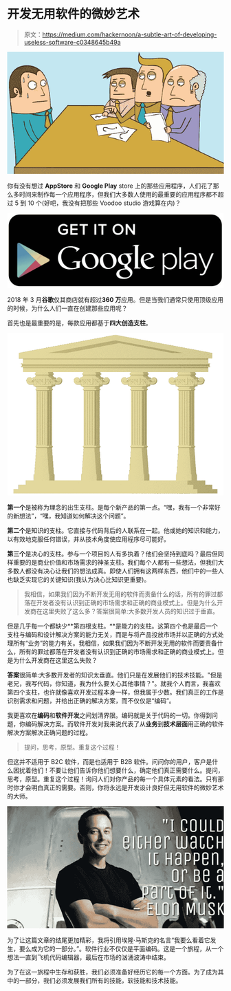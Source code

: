 # 开发无用软件的微妙艺术

> 原文：<https://medium.com/hackernoon/a-subtle-art-of-developing-useless-software-c0348645b49a>

![](img/9598a2e937e50690682c67a38f90f6af.png)

你有没有想过 **AppStore** 和 **Google Play** store 上的那些应用程序，人们花了那么多时间来制作每一个应用程序，但我们大多数人使用的最重要的应用程序都不超过 5 到 10 个(好吧，我没有把那些 Voodoo studio 游戏算在内)？

![](img/38036bfcf2406c0e530ce70b2710f08b.png)

2018 年 3 月**谷歌**仅其商店就有超过**360 万**应用。但是当我们通常只使用顶级应用的时候，为什么人们一直在创建那些应用呢？

首先也是最重要的是，每款应用都基于**四大创造支柱**。

![](img/196e5b25794bed944e705680776472c2.png)

**第一个**是被称为理念的出生支柱。是每个新产品的第一点。“嘿，我有一个非常好的新想法”，“嘿，我知道如何解决这个问题”。

**第二个**是知识的支柱。它直接与代码背后的人联系在一起。他或她的知识和能力，以有效地克服任何错误，并从技术角度使应用程序尽可能好。

**第三个**是决心的支柱。参与一个项目的人有多执着？他们会坚持到底吗？最后但同样重要的是商业价值和市场需求的神圣支柱。我们每个人都有一些想法，但我们大多数人都没有决心让我们的想法成真。即使人们拥有这两样东西，他们中的一些人也缺乏实现它的关键知识(我认为决心比知识更重要)。

> 我相信，如果我们因为不断开发无用的软件而责备什么的话，所有的罪过都落在开发者没有认识到正确的市场需求和正确的商业模式上。但是为什么开发商在这里失败了这么多？答案很简单:大多数开发人员的知识过于垂直。

但是几乎每一个都缺少**第四根支柱。**是能力的支柱。这第四个也是最后一个支柱与编码和设计解决方案的能力无关，而是与将产品投放市场并以正确的方式处理所有“业务”的能力有关。我相信，如果我们因为不断开发无用的软件而要责备什么，所有的罪过都落在开发者没有认识到正确的市场需求和正确的商业模式上。但是为什么开发商在这里这么失败？

**答案**很简单:大多数开发者的知识太垂直。他们只是在发展他们的技术技能。"但是老兄，我写代码，你知道，我为什么要关心其他事情？"。就我个人而言，我喜欢第四个支柱，也许就像喜欢开发过程本身一样，但我属于少数。我们真正的工作是识别需求和问题，并给出正确的解决方案，而不仅仅是“编码”。

我更喜欢在**编码**和**软件开发**之间划清界限。编码就是关于代码的一切。你得到问题，你编码解决方案。而软件开发对我来说代表了从**业务**到**技术层面**用正确的软件解决方案解决正确问题的过程。

> 提问，思考，原型。重复这个过程！

但这并不适用于 B2C 软件，而是也适用于 B2B 软件。问问你的用户，客户是什么困扰着他们！不要让他们告诉你他们想要什么，确定他们真正需要什么。提问，思考，原型。重复这个过程！询问人们对你产品的每一个具体元素的看法。只有那时你才会明白真正的需要。否则，你将永远是开发设计良好但无用软件的微妙艺术的大师。

![](img/4452dc0ce1649dc7400ec584a67a6fa3.png)

为了让这篇文章的结尾更加精彩，我将引用埃隆·马斯克的名言“我要么看着它发生，要么成为它的一部分。”。软件行业不仅仅是平面编码。这是一个旅程，从一个想法一直到飞机代码编辑器，最后在市场的汹涌波涛中结束。

为了在这一旅程中生存和获胜，我们必须准备好经历它的每一个方面。为了成为其中的一部分，我们必须发展我们所有的技能，软技能和技术技能。